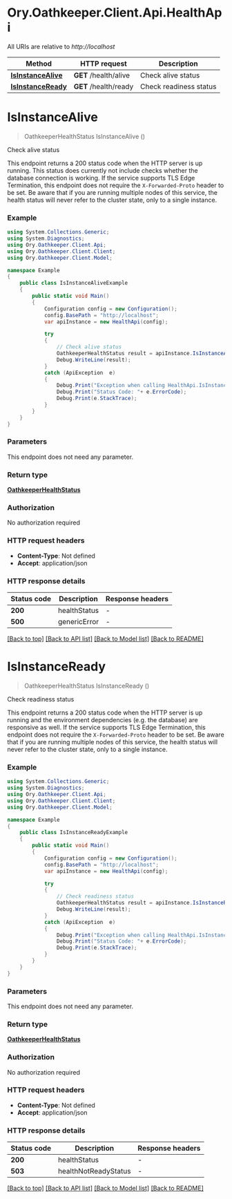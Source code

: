 # Ory.Oathkeeper.Client.Api.HealthApi

All URIs are relative to *http://localhost*

Method | HTTP request | Description
------------- | ------------- | -------------
[**IsInstanceAlive**](HealthApi.md#isinstancealive) | **GET** /health/alive | Check alive status
[**IsInstanceReady**](HealthApi.md#isinstanceready) | **GET** /health/ready | Check readiness status


<a name="isinstancealive"></a>
# **IsInstanceAlive**
> OathkeeperHealthStatus IsInstanceAlive ()

Check alive status

This endpoint returns a 200 status code when the HTTP server is up running. This status does currently not include checks whether the database connection is working.  If the service supports TLS Edge Termination, this endpoint does not require the `X-Forwarded-Proto` header to be set.  Be aware that if you are running multiple nodes of this service, the health status will never refer to the cluster state, only to a single instance.

### Example
```csharp
using System.Collections.Generic;
using System.Diagnostics;
using Ory.Oathkeeper.Client.Api;
using Ory.Oathkeeper.Client.Client;
using Ory.Oathkeeper.Client.Model;

namespace Example
{
    public class IsInstanceAliveExample
    {
        public static void Main()
        {
            Configuration config = new Configuration();
            config.BasePath = "http://localhost";
            var apiInstance = new HealthApi(config);

            try
            {
                // Check alive status
                OathkeeperHealthStatus result = apiInstance.IsInstanceAlive();
                Debug.WriteLine(result);
            }
            catch (ApiException  e)
            {
                Debug.Print("Exception when calling HealthApi.IsInstanceAlive: " + e.Message );
                Debug.Print("Status Code: "+ e.ErrorCode);
                Debug.Print(e.StackTrace);
            }
        }
    }
}
```

### Parameters
This endpoint does not need any parameter.

### Return type

[**OathkeeperHealthStatus**](OathkeeperHealthStatus.md)

### Authorization

No authorization required

### HTTP request headers

 - **Content-Type**: Not defined
 - **Accept**: application/json


### HTTP response details
| Status code | Description | Response headers |
|-------------|-------------|------------------|
| **200** | healthStatus |  -  |
| **500** | genericError |  -  |

[[Back to top]](#) [[Back to API list]](../README.md#documentation-for-api-endpoints) [[Back to Model list]](../README.md#documentation-for-models) [[Back to README]](../README.md)

<a name="isinstanceready"></a>
# **IsInstanceReady**
> OathkeeperHealthStatus IsInstanceReady ()

Check readiness status

This endpoint returns a 200 status code when the HTTP server is up running and the environment dependencies (e.g. the database) are responsive as well.  If the service supports TLS Edge Termination, this endpoint does not require the `X-Forwarded-Proto` header to be set.  Be aware that if you are running multiple nodes of this service, the health status will never refer to the cluster state, only to a single instance.

### Example
```csharp
using System.Collections.Generic;
using System.Diagnostics;
using Ory.Oathkeeper.Client.Api;
using Ory.Oathkeeper.Client.Client;
using Ory.Oathkeeper.Client.Model;

namespace Example
{
    public class IsInstanceReadyExample
    {
        public static void Main()
        {
            Configuration config = new Configuration();
            config.BasePath = "http://localhost";
            var apiInstance = new HealthApi(config);

            try
            {
                // Check readiness status
                OathkeeperHealthStatus result = apiInstance.IsInstanceReady();
                Debug.WriteLine(result);
            }
            catch (ApiException  e)
            {
                Debug.Print("Exception when calling HealthApi.IsInstanceReady: " + e.Message );
                Debug.Print("Status Code: "+ e.ErrorCode);
                Debug.Print(e.StackTrace);
            }
        }
    }
}
```

### Parameters
This endpoint does not need any parameter.

### Return type

[**OathkeeperHealthStatus**](OathkeeperHealthStatus.md)

### Authorization

No authorization required

### HTTP request headers

 - **Content-Type**: Not defined
 - **Accept**: application/json


### HTTP response details
| Status code | Description | Response headers |
|-------------|-------------|------------------|
| **200** | healthStatus |  -  |
| **503** | healthNotReadyStatus |  -  |

[[Back to top]](#) [[Back to API list]](../README.md#documentation-for-api-endpoints) [[Back to Model list]](../README.md#documentation-for-models) [[Back to README]](../README.md)

